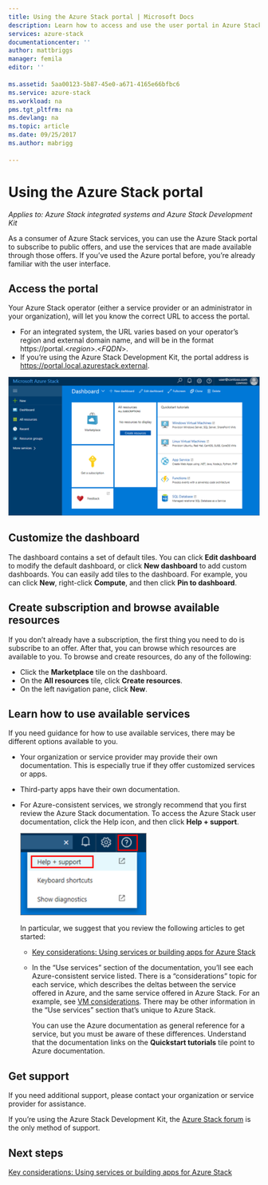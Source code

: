 ```yaml
---
title: Using the Azure Stack portal | Microsoft Docs
description: Learn how to access and use the user portal in Azure Stack.
services: azure-stack
documentationcenter: ''
author: mattbriggs
manager: femila
editor: ''

ms.assetid: 5aa00123-5b87-45e0-a671-4165e66bfbc6
ms.service: azure-stack
ms.workload: na
pms.tgt_pltfrm: na
ms.devlang: na
ms.topic: article
ms.date: 09/25/2017
ms.author: mabrigg

---
```

# Using the Azure Stack portal

*Applies to: Azure Stack integrated systems and Azure Stack Development Kit*

As a consumer of Azure Stack services, you can use the Azure Stack portal to subscribe to public offers, and use the services that are made available through those offers. If you’ve used the Azure portal before, you’re already familiar with the user interface.

## Access the portal

Your Azure Stack operator (either a service provider or an administrator in your organization), will let you know the correct URL to access the portal. 

- For an integrated system, the URL varies based on your operator’s region and external domain name, and will be in the format https://portal.&lt;*region*&gt;.&lt;*FQDN*&gt;.
- If you’re using the Azure Stack Development Kit, the portal address is https://portal.local.azurestack.external.

![Screenshot of the Azure Stack user portal](media/azure-stack-use-portal/UserPortal.png)

## Customize the dashboard

The dashboard contains a set of default tiles. You can click **Edit dashboard** to modify the default dashboard, or click **New dashboard** to add custom dashboards. You can easily add tiles to the dashboard. For example, you can click **New**, right-click **Compute**, and then click **Pin to dashboard**.

## Create subscription and browse available resources
 
If you don’t already have a subscription, the first thing you need to do is subscribe to an offer. After that, you can browse which resources are available to you. To browse and create resources, do any of the following:

- Click the **Marketplace** tile on the dashboard. 
- On the **All resources** tile, click **Create resources**.
- On the left navigation pane, click **New**.

## Learn how to use available services

If you need guidance for how to use available services, there may be different options available to you.

- Your organization or service provider may provide their own documentation. This is especially true if they offer customized services or apps.
- Third-party apps have their own documentation.
- For Azure-consistent services, we strongly recommend that you first review the Azure Stack documentation. To access the Azure Stack user documentation, click the Help icon, and then click **Help + support**.
 
    ![Screenshot of the Help and support option in the UI](media/azure-stack-use-portal/HelpAndSupport.png)

    In particular, we suggest that you review the following articles to get started:

    - [Key considerations: Using services or building apps for Azure Stack](azure-stack-considerations.md)
    - In the “Use services” section of the documentation, you’ll see each Azure-consistent service listed. There is a “considerations” topic for each service, which describes the deltas between the service offered in Azure, and the same service offered in Azure Stack. For an example, see [VM considerations](azure-stack-vm-considerations.md). There may be other information in the “Use services” section that’s unique to Azure Stack. 
     
      You can use the Azure documentation as general reference for a service, but you must be aware of these differences. Understand that the documentation links on the **Quickstart tutorials** tile point to Azure documentation.

## Get support

If you need additional support, please contact your organization or service provider for assistance. 

If you’re using the Azure Stack Development Kit, the [Azure Stack forum](https://social.msdn.microsoft.com/Forums/azure/home?forum=azurestack) is the only method of support.

## Next steps

[Key considerations: Using services or building apps for Azure Stack](azure-stack-considerations.md)
